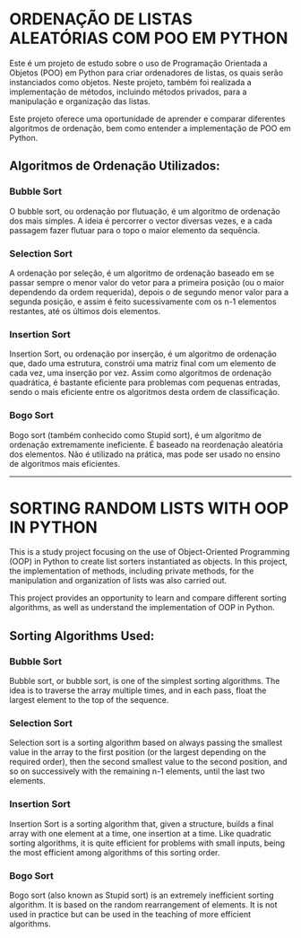 # ORDENAÇÃO DE LISTAS ALEATÓRIAS COM POO EM PYTHON
Este é um projeto de estudo sobre o uso de Programação Orientada a Objetos (POO) em Python para criar ordenadores de listas, os quais serão instanciados como objetos. Neste projeto, também foi realizada a implementação de métodos, incluindo métodos privados, para a manipulação e organização das listas.

Este projeto oferece uma oportunidade de aprender e comparar diferentes algoritmos de ordenação, bem como entender a implementação de POO em Python.

## Algoritmos de Ordenação Utilizados:
### Bubble Sort
  O bubble sort, ou ordenação por flutuação, é um algoritmo de ordenação dos mais simples. A ideia é percorrer o vector diversas vezes, e a cada passagem fazer flutuar para o topo o maior elemento da sequência.

### Selection Sort
  A ordenação por seleção, é um algoritmo de ordenação baseado em se passar sempre o menor valor do vetor para a primeira posição (ou o maior dependendo da ordem requerida), depois o de segundo menor valor para a segunda posição, e assim é feito sucessivamente com os n-1 elementos restantes, até os últimos dois elementos.

### Insertion Sort
  Insertion Sort, ou ordenação por inserção, é um algoritmo de ordenação que, dado uma estrutura, constrói uma matriz final com um elemento de cada vez, uma inserção por vez. Assim como algoritmos de ordenação quadrática, é bastante eficiente para problemas com pequenas entradas, sendo o mais eficiente entre os algoritmos desta ordem de classificação.

### Bogo Sort
  Bogo sort (também conhecido como Stupid sort), é um algoritmo de ordenação extremamente ineficiente. É baseado na reordenação aleatória dos elementos. Não é utilizado na prática, mas pode ser usado no ensino de algoritmos mais eficientes.

---
# SORTING RANDOM LISTS WITH OOP IN PYTHON

This is a study project focusing on the use of Object-Oriented Programming (OOP) in Python to create list sorters instantiated as objects. In this project, the implementation of methods, including private methods, for the manipulation and organization of lists was also carried out.

This project provides an opportunity to learn and compare different sorting algorithms, as well as understand the implementation of OOP in Python.
## Sorting Algorithms Used:
### Bubble Sort

Bubble sort, or bubble sort, is one of the simplest sorting algorithms. The idea is to traverse the array multiple times, and in each pass, float the largest element to the top of the sequence.
### Selection Sort

Selection sort is a sorting algorithm based on always passing the smallest value in the array to the first position (or the largest depending on the required order), then the second smallest value to the second position, and so on successively with the remaining n-1 elements, until the last two elements.
### Insertion Sort

Insertion Sort is a sorting algorithm that, given a structure, builds a final array with one element at a time, one insertion at a time. Like quadratic sorting algorithms, it is quite efficient for problems with small inputs, being the most efficient among algorithms of this sorting order.

### Bogo Sort

Bogo sort (also known as Stupid sort) is an extremely inefficient sorting algorithm. It is based on the random rearrangement of elements. It is not used in practice but can be used in the teaching of more efficient algorithms.